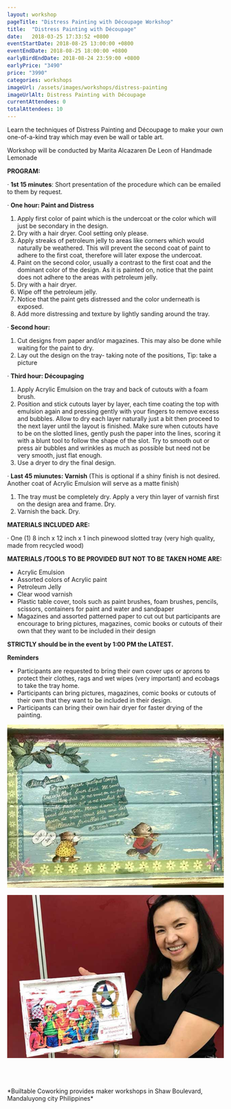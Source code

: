 ```yaml
---
layout: workshop
pageTitle: "Distress Painting with Découpage Workshop"
title:  "Distress Painting with Découpage"   
date:   2018-03-25 17:33:52 +0800
eventStartDate: 2018-08-25 13:00:00 +0800
eventEndDate: 2018-08-25 18:00:00 +0800
earlyBirdEndDate: 2018-08-24 23:59:00 +0800
earlyPrice: "3490"
price: "3990"
categories: workshops
imageUrl: /assets/images/workshops/distress-painting
imageUrlAlt: Distress Painting with Découpage
currentAttendees: 0
totalAttendees: 10
---
```

Learn the techniques of Distress Painting and Découpage to make your own one-of-a-kind tray which may even be wall or table art.

Workshop will be conducted by
Marita Alcazaren De Leon of Handmade Lemonade


**PROGRAM:**

· **1st 15 minutes**: Short presentation of the procedure which can be emailed to them by request.

· **One hour: Paint and Distress**

   1. Apply first color of paint which is the undercoat or the color which will just be secondary in the design.
   2. Dry with a hair dryer. Cool setting only please.
   3. Apply streaks of petroleum jelly to areas like corners which would naturally be weathered. This will prevent the second coat of paint to adhere to the first coat, therefore will later expose the undercoat.
   4. Paint on the second color, usually a contrast to the first coat and the dominant color of the design.
      As it is painted on, notice that the paint does not adhere to the areas with petroleum jelly.
   5. Dry with a hair dryer.
   6. Wipe off the petroleum jelly.
   7. Notice that the paint gets distressed and the color underneath is exposed.
   8. Add more distressing and texture by lightly sanding around the tray.

· **Second hour:**

   1. Cut designs from paper and/or magazines. This may also be done while waiting for the paint to dry.
   2. Lay out the design on the tray- taking note of the positions, Tip: take a picture

· **Third hour: Découpaging**

   1. Apply Acrylic Emulsion on the tray and back of cutouts with a foam brush.
   2. Position and stick cutouts layer by layer, each time coating the top with emulsion again and pressing gently with your fingers to remove excess and bubbles. Allow to dry each layer naturally just a bit then proceed to the next layer until the layout is finished. Make sure when cutouts have to be on the slotted lines, gently push the paper into the lines, scoring it with a blunt tool to follow the shape of the slot. Try to smooth out or press air bubbles and wrinkles as much as possible but need not be very smooth, just flat enough.
   3. Use a dryer to dry the final design.

· **Last 45 miunutes: Varnish** (This is optional if a shiny finish is not desired. Another coat of Acrylic Emulsion will serve as a matte finish)

   1. The tray must be completely dry. Apply a very thin layer of varnish first on the design area and frame. Dry.
   2. Varnish the back. Dry.

**MATERIALS INCLUDED ARE:**

  · One (1) 8 inch x 12 inch x 1 inch pinewood slotted tray (very high quality, made from recycled wood)

**MATERIALS /TOOLS TO BE PROVIDED BUT NOT TO BE TAKEN HOME ARE:**

  - Acrylic Emulsion
  - Assorted colors of Acrylic paint
  - Petroleum Jelly
  - Clear wood varnish
  - Plastic table cover, tools such as paint brushes, foam brushes, pencils, scissors, containers for paint and water and sandpaper
  - Magazines and assorted patterned paper to cut out but participants are encourage to bring pictures, magazines, comic books or cutouts of their own that they want to be included in their design

**STRICTLY should be in the event by 1:00 PM the LATEST.**

**Reminders**

 -	Participants are requested to bring their own cover ups or aprons to protect their clothes, rags and wet wipes (very important) and ecobags to take the tray home.
 -	Participants can bring pictures, magazines, comic books or cutouts of their own that they want to be included in their design.
 -	Participants can bring their own hair dryer for faster drying of the painting.


![Distress Painting with Découpage Workshop](/assets/images/workshops/distress-painting/Distress-Painting-and-Decoupage-1.jpg "Distress Painting with Découpage Workshop")

![Distress Painting with Découpage Workshop](/assets/images/workshops/distress-painting/Distress-Painting-and-Decoupage-2.jpg "Distress Painting with Découpage Workshop")

<br>
<br>
<br>
*Builtable Coworking provides maker workshops in Shaw Boulevard, Mandaluyong city Philippines* 

